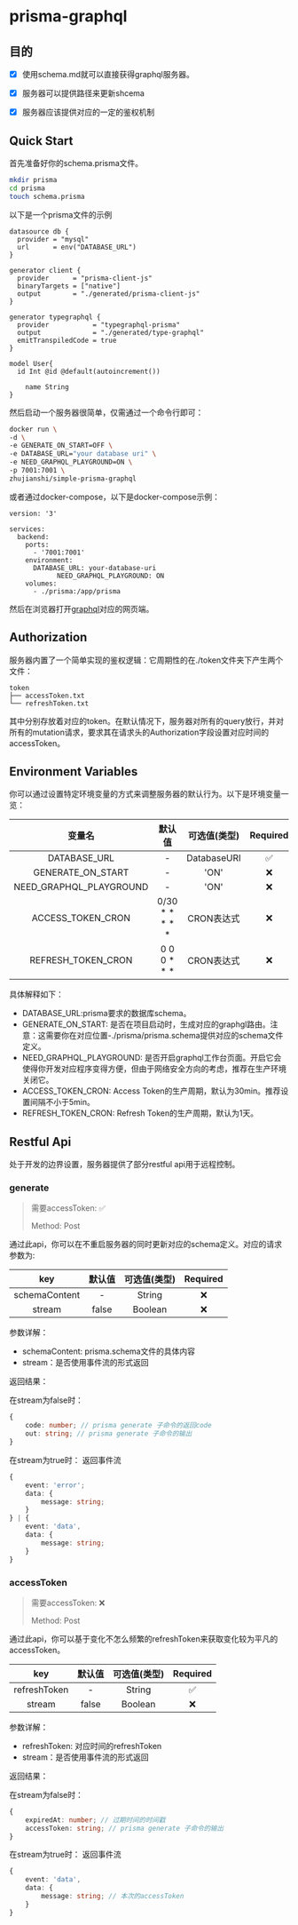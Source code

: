 # prisma-graphql

## 目的
- [x] 使用schema.md就可以直接获得graphql服务器。
- [x] 服务器可以提供路径来更新shcema
- [x] 服务器应该提供对应的一定的鉴权机制


## Quick Start
首先准备好你的schema.prisma文件。
```bash
mkdir prisma
cd prisma
touch schema.prisma
```
以下是一个prisma文件的示例
```prisma
datasource db {
  provider = "mysql"
  url      = env("DATABASE_URL")
}

generator client {
  provider      = "prisma-client-js"
  binaryTargets = ["native"]
  output        = "./generated/prisma-client-js"
}

generator typegraphql {
  provider           = "typegraphql-prisma"
  output             = "./generated/type-graphql"
  emitTranspiledCode = true
}

model User{
  id Int @id @default(autoincrement())

	name String 
}

```
然后启动一个服务器很简单，仅需通过一个命令行即可：
```bash
docker run \
-d \
-e GENERATE_ON_START=OFF \
-e DATABASE_URL="your database uri" \
-e NEED_GRAPHQL_PLAYGROUND=ON \
-p 7001:7001 \
zhujianshi/simple-prisma-graphql
```
或者通过docker-compose，以下是docker-compose示例：
```Compose
version: '3'

services:
  backend:
    ports:
      - '7001:7001'
    environment:
      DATABASE_URL: your-database-uri 
			NEED_GRAPHQL_PLAYGROUND: ON
    volumes:
      - ./prisma:/app/prisma
```
然后在浏览器打开[graphql](http://localhost:7001/graphql)对应的网页端。

## Authorization
服务器内置了一个简单实现的鉴权逻辑：它周期性的在./token文件夹下产生两个文件：
```
token
├── accessToken.txt
└── refreshToken.txt
```
其中分别存放着对应的token。在默认情况下，服务器对所有的query放行，并对所有的mutation请求，要求其在请求头的Authorization字段设置对应时间的accessToken。


## Environment Variables
你可以通过设置特定环境变量的方式来调整服务器的默认行为。以下是环境变量一览：

| 变量名 | 默认值 | 可选值(类型) | Required |
|:--:|:--:|:--:|:--:|
|DATABASE_URL| - | DatabaseURI | ✅ |
|GENERATE_ON_START| - | 'ON' | ❌ |
|NEED_GRAPHQL_PLAYGROUND| - | 'ON' | ❌ |
|ACCESS_TOKEN_CRON| 0/30 * * * * * | CRON表达式 | ❌ |
|REFRESH_TOKEN_CRON| 0 0 0 * * * | CRON表达式 | ❌ |

具体解释如下：

- DATABASE_URL:prisma要求的数据库schema。
- GENERATE_ON_START: 是否在项目启动时，生成对应的graphgl路由。注意：这需要你在对应位置-./prisma/prisma.schema提供对应的schema文件定义。
- NEED_GRAPHQL_PLAYGROUND: 是否开启graphql工作台页面。开启它会使得你开发对应程序变得方便，但由于网络安全方向的考虑，推荐在生产环境关闭它。
- ACCESS_TOKEN_CRON: Access Token的生产周期，默认为30min。推荐设置间隔不小于5min。
- REFRESH_TOKEN_CRON: Refresh Token的生产周期，默认为1天。

## Restful Api
处于开发的边界设置，服务器提供了部分restful api用于远程控制。

### generate
> 需要accessToken: ✅
>
> Method: Post

通过此api，你可以在不重启服务器的同时更新对应的schema定义。对应的请求参数为: 

| key | 默认值 | 可选值(类型) | Required |
|:--:|:--:|:--:|:--:|
| schemaContent | - | String | ❌ |
| stream | false | Boolean | ❌ |

参数详解：

- schemaContent: prisma.schema文件的具体内容
- stream：是否使用事件流的形式返回

返回结果：

在stream为false时：

```ts
{
	code: number; // prisma generate 子命令的返回code
	out: string; // prisma generate 子命令的输出
}
```

在stream为true时：
返回事件流
```ts
{
	event: 'error';
	data: {
		message: string;
	}
} | {
	event: 'data',
	data: {
		message: string;
	}
}
```

### accessToken
> 需要accessToken: ❌
>
> Method: Post

通过此api，你可以基于变化不怎么频繁的refreshToken来获取变化较为平凡的accessToken。

| key | 默认值 | 可选值(类型) | Required |
|:--:|:--:|:--:|:--:|
| refreshToken | - | String | ✅ |
| stream | false | Boolean | ❌ |

参数详解：

- refreshToken: 对应时间的refreshToken 
- stream：是否使用事件流的形式返回

返回结果：

在stream为false时：

```ts
{
	expiredAt: number; // 过期时间的时间戳 
	accessToken: string; // prisma generate 子命令的输出
}
```

在stream为true时：
返回事件流
```ts
{
	event: 'data',
	data: {
		message: string; // 本次的accessToken
	}
}
```





